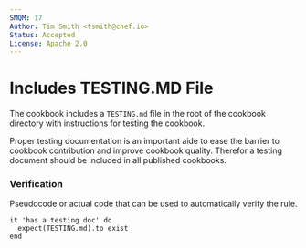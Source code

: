 ```yaml
---
SMQM: 17
Author: Tim Smith <tsmith@chef.io>
Status: Accepted
License: Apache 2.0
---
```


# Includes TESTING.MD File

The cookbook includes a `TESTING.md` file in the root of the cookbook directory with instructions for testing the cookbook.

Proper testing documentation is an important aide to ease the barrier to cookbook contribution and improve cookbook quality. Therefor a testing document should be included in all published cookbooks.

### Verification

Pseudocode or actual code that can be used to automatically verify the rule.

    it 'has a testing doc' do
      expect(TESTING.md).to exist
    end
